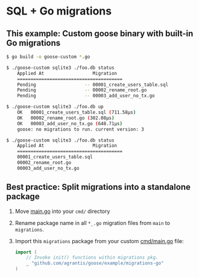 # SQL + Go migrations

## This example: Custom goose binary with built-in Go migrations

```bash
$ go build -o goose-custom *.go
```

```bash
$ ./goose-custom sqlite3 ./foo.db status
    Applied At                  Migration
    =======================================
    Pending                  -- 00001_create_users_table.sql
    Pending                  -- 00002_rename_root.go
    Pending                  -- 00003_add_user_no_tx.go

$ ./goose-custom sqlite3 ./foo.db up
    OK   00001_create_users_table.sql (711.58µs)
    OK   00002_rename_root.go (302.08µs)
    OK   00003_add_user_no_tx.go (648.71µs)
    goose: no migrations to run. current version: 3

$ ./goose-custom sqlite3 ./foo.db status
    Applied At                  Migration
    =======================================
    00001_create_users_table.sql
    00002_rename_root.go
    00003_add_user_no_tx.go
```

## Best practice: Split migrations into a standalone package

1. Move [main.go](main.go) into your `cmd/` directory

2. Rename package name in all `*_.go` migration files from `main` to `migrations`.

3. Import this `migrations` package from your custom [cmd/main.go](main.go) file:

   ```go
   import (
       // Invoke init() functions within migrations pkg.
       _ "github.com/agrantis/goose/example/migrations-go"
   )
   ```
